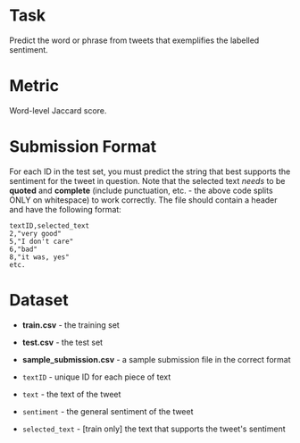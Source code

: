 # Task

Predict the word or phrase from tweets that exemplifies the labelled sentiment.

# Metric

Word-level Jaccard score.

# Submission Format

For each ID in the test set, you must predict the string that best supports the sentiment for the tweet in question. Note that the selected text _needs_ to be **quoted** and **complete** (include punctuation, etc. - the above code splits ONLY on whitespace) to work correctly. The file should contain a header and have the following format:
```
textID,selected_text
2,"very good"
5,"I don't care"
6,"bad"
8,"it was, yes"
etc.
```

# Dataset

- **train.csv** - the training set
- **test.csv** - the test set
- **sample_submission.csv** - a sample submission file in the correct format

- `textID` - unique ID for each piece of text
- `text` - the text of the tweet
- `sentiment` - the general sentiment of the tweet
- `selected_text` - [train only] the text that supports the tweet's sentiment